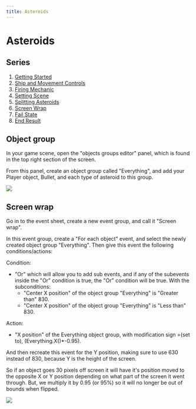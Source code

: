 ```yaml
---
title: Asteroids
---
```

# Asteroids

## Series

1. [Getting Started](/gdevelop5/tutorials/asteroids)
2. [Ship and Movement Controls](/gdevelop5/tutorials/asteroids/ship_and_movement_controls)
3. [Firing Mechanic](/gdevelop5/tutorials/asteroids/firing_bullet)
4. [Setting Scene](/gdevelop5/tutorials/asteroids/setting_scene)
5. [Splitting Asteroids](/gdevelop5/tutorials/asteroids/splitting_asteroids)
6. [Screen Wrap](/gdevelop5/tutorials/asteroids/screen_wrap)
7. [Fail State](/gdevelop5/tutorials/asteroids/fail_state)
8. [End Result](/gdevelop5/tutorials/asteroids/end_result)

## Object group

In your game scene, open the "objects groups editor" panel, which is found in the top right section of the screen.

From this panel, create an object group called "Everything", and add your Player object, Bullet, and each type of asteroid to this group.

![](/gdevelop5/tutorials/asteroids/asteroids_gif_11_everything_object_group.gif)

## Screen wrap

Go in to the event sheet, create a new event group, and call it "Screen wrap".

In this event group, create a "For each object" event, and select the newly created object group "Everything". Then give this event the following conditions/actions:

Condition:

  - "Or" which will allow you to add sub events, and if any of the subevents inside the "Or" condition is true, the "Or" condition will be true. With the subconditions:
      - "Center X position" of the object group "Everything" is "Greater than" 830.
      - "Center X position" of the object group "Everything" is "Less than" 830.

Action:

  - "X position" of the Everything object group, with modification sign =(set to), (Everything.X()*-0.95).

And then recreate this event for the Y position, making sure to use 630 instead of 830, because Y is the height of the screen.

So if an object goes 30 pixels off screen it will have it's position moved to the opposite X or Y position depending on what part of the screen it went through. But, we multiply it by 0.95 (or 95%) so it will no longer be out of bounds when flipped.

![](/gdevelop5/tutorials/asteroids/screen_wrap/pasted/20220119-182309.png)
